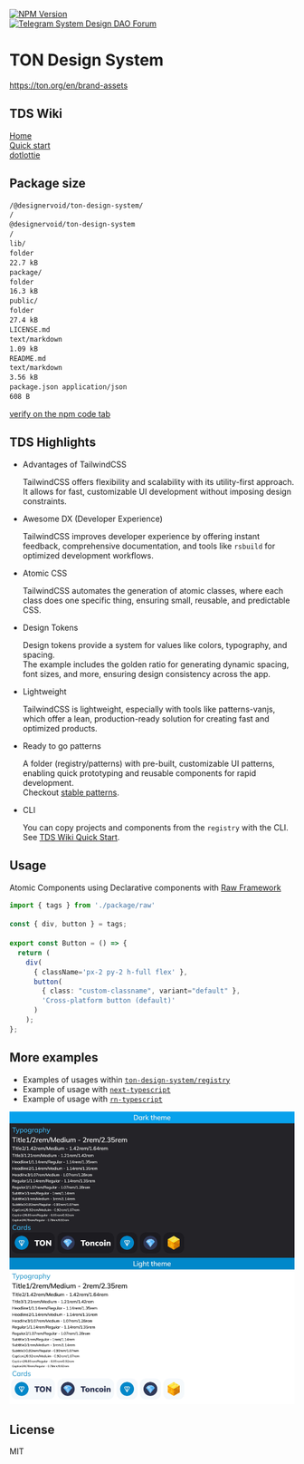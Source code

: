 [![NPM Version](https://img.shields.io/npm/v/@designervoid/ton-design-system.svg?style=flat&color=blue)](https://www.npmjs.com/package/@designervoid/ton-design-system)  
[![Telegram System Design DAO Forum][telegram-system-design-dao-badge]][telegram-system-design-dao-url]

[telegram-system-design-dao-badge]: https://img.shields.io/badge/-System%20Design%20DAO%20Forum-2CA5E0?style=flat&logo=telegram&logoColor=white  
[telegram-system-design-dao-url]: https://t.me/systemdesigndao_forum


# TON Design System

<https://ton.org/en/brand-assets>

## TDS Wiki

[Home](https://github.com/systemdesigndao/ton-design-system/wiki)  
[Quick start](https://github.com/systemdesigndao/ton-design-system/wiki/Quick-start)  
[dotlottie](https://github.com/systemdesigndao/ton-design-system/wiki/dotlottie)  

## Package size

```sh
/@designervoid/ton-design-system/
/
@designervoid/ton-design-system
/
lib/
folder
22.7 kB
package/
folder
16.3 kB
public/
folder
27.4 kB
LICENSE.md
text/markdown
1.09 kB
README.md
text/markdown
3.56 kB
package.json application/json
608 B
```

[verify on the npm code tab](https://www.npmjs.com/package/@designervoid/ton-design-system?activeTab=code)

## TDS Highlights

- Advantages of TailwindCSS

  TailwindCSS offers flexibility and scalability with its utility-first approach.  
  It allows for fast, customizable UI development without imposing design constraints.

- Awesome DX (Developer Experience)

  TailwindCSS improves developer experience by offering instant feedback, comprehensive documentation, and tools like `rsbuild` for optimized development workflows.

- Atomic CSS

  TailwindCSS automates the generation of atomic classes, where each class does one specific thing, ensuring small, reusable, and predictable CSS.

- Design Tokens

  Design tokens provide a system for values like colors, typography, and spacing.  
  The example includes the golden ratio for generating dynamic spacing, font sizes, and more, ensuring design consistency across the app.

- Lightweight

  TailwindCSS is lightweight, especially with tools like patterns-vanjs, which offer a lean, production-ready solution for creating fast and optimized products.

- Ready to go patterns

  A folder (registry/patterns) with pre-built, customizable UI patterns, enabling quick prototyping and reusable components for rapid development.  
Checkout [stable patterns](https://github.com/systemdesigndao/ton-design-system/tree/master/registry#stable-patterns).

- CLI

  You can copy projects and components from the `registry` with the CLI. See [TDS Wiki Quick Start](https://github.com/systemdesigndao/ton-design-system/wiki/Quick-start).

## Usage

Atomic Components using Declarative components with [Raw Framework](https://github.com/systemdesigndao/ton-design-system/tree/master/registry/raw-framework#raw-ui-framework)


```ts
import { tags } from './package/raw'

const { div, button } = tags;

export const Button = () => {
  return (
    div(
      { className='px-2 py-2 h-full flex' }, 
      button(
        { class: "custom-classname", variant="default" }, 
        'Cross-platform button (default)'
      )
    );
};
```

## More examples

- Examples of usages within [`ton-design-system/registry`](https://github.com/systemdesigndao/ton-design-system/blob/master/registry/README.md#contain)
- Example of usage with [`next-typescript`](https://github.com/designervoid/ton-design-system-next-typescript)
- Example of usage with [`rn-typescript`](https://github.com/designervoid/ton-design-system-rn-typescript)

![Screenshot](./docs/images/App.jpeg)

## License

MIT
